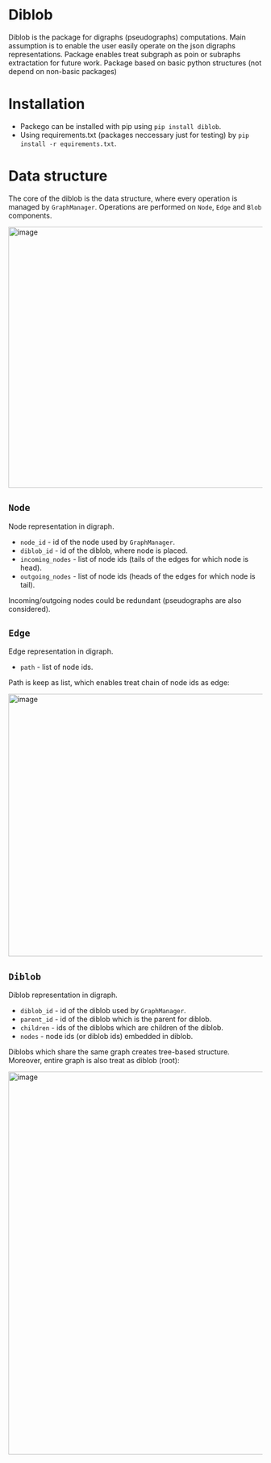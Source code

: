
# Diblob

Diblob is the package for digraphs (pseudographs) computations.
Main assumption is to enable the user easily operate on the json digraphs representations. Package enables treat subgraph as poin or subraphs extractation for future work. 
Package based on basic python structures (not depend on non-basic packages)

# Installation
- Packego can be installed with pip using `pip install diblob`.
- Using requirements.txt (packages neccessary just for testing) by `pip install -r equirements.txt`.

# Data structure

The core of the diblob is the data structure, where every operation is managed by `GraphManager`. Operations are performed on `Node`, `Edge` and `Blob` components. 


<img width="518" alt="image" src="https://github.com/Zeleczek-kodowniczek/Diblob/assets/72871011/1e5394ca-ac78-4e3c-90f7-948bb9a338be">


## `Node`
Node representation in digraph.
- `node_id` - id of the node used by `GraphManager`. 
- `diblob_id` - id of the diblob, where node is placed.
- `incoming_nodes` - list of node ids (tails of the edges for which node is head).
- `outgoing_nodes` - list of node ids (heads of the edges for which node is tail).

Incoming/outgoing nodes could be redundant (pseudographs are also considered).

## `Edge`
Edge representation in digraph.
 - `path` - list of node ids.

Path is keep as list, which enables treat chain of node ids as edge:

<img width="521" alt="image" src="https://github.com/Zeleczek-kodowniczek/Diblob/assets/72871011/048eaba4-e8f2-4940-9312-c2edb72804b7">


## `Diblob`
Diblob representation in digraph. 
- `diblob_id` - id of the diblob used by `GraphManager`.
- `parent_id` - id of the diblob which is the parent for diblob.
- `children` - ids of the diblobs which are children of the diblob.
- `nodes` - node ids (or diblob ids) embedded in diblob.

Diblobs which share the same graph creates tree-based structure. Moreover, entire graph is also treat as diblob (root):

<img width="760" alt="image" src="https://github.com/Zeleczek-kodowniczek/Diblob/assets/72871011/04efed64-f957-4feb-81f9-ac2af97a2034">


